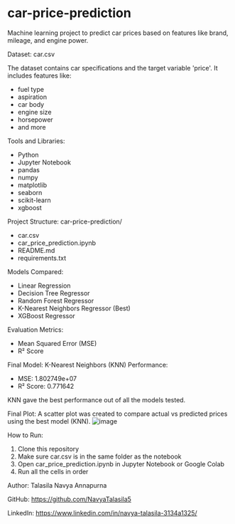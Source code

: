 # car-price-prediction
Machine learning project to predict car prices based on features like brand, mileage, and engine power.

Dataset: car.csv

The dataset contains car specifications and the target variable 'price'.
It includes features like:
- fuel type
- aspiration
- car body
- engine size
- horsepower
- and more

Tools and Libraries:
- Python
- Jupyter Notebook
- pandas
- numpy
- matplotlib
- seaborn
- scikit-learn
- xgboost

Project Structure:
car-price-prediction/
- car.csv
- car_price_prediction.ipynb
- README.md
- requirements.txt

Models Compared:
- Linear Regression
- Decision Tree Regressor
- Random Forest Regressor
- K-Nearest Neighbors Regressor (Best)
- XGBoost Regressor

Evaluation Metrics:
- Mean Squared Error (MSE)
- R² Score

Final Model: K-Nearest Neighbors (KNN)
Performance:
- MSE: 1.802749e+07  
- R² Score: 0.771642

KNN gave the best performance out of all the models tested.

Final Plot:
A scatter plot was created to compare actual vs predicted prices using the best model (KNN).
![image](https://github.com/user-attachments/assets/1ea57d52-f030-4759-afba-bd7e71aacf2c)


How to Run:
1. Clone this repository
2. Make sure car.csv is in the same folder as the notebook
3. Open car_price_prediction.ipynb in Jupyter Notebook or Google Colab
4. Run all the cells in order

Author:
Talasila Navya Annapurna

GitHub: https://github.com/NavyaTalasila5

LinkedIn: https://www.linkedin.com/in/navya-talasila-3134a1325/
